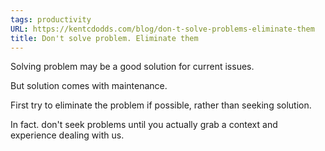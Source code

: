 ```yaml
---
tags: productivity
URL: https://kentcdodds.com/blog/don-t-solve-problems-eliminate-them
title: Don't solve problem. Eliminate them
---
```


Solving problem may be a good solution for current issues.

But solution comes with maintenance.

First try to eliminate the problem if possible, rather than seeking solution. 

In fact. don't seek problems until you actually grab a context and experience dealing with us. 